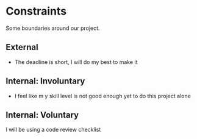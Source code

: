 # Constraints

Some boundaries around our project.

## External

- The deadline is short, I will do my best to make it

## Internal: Involuntary

- I feel like m y skill level is not good enough yet to do this project alone

## Internal: Voluntary

I will be using a code review checklist
